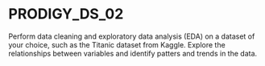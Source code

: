 # PRODIGY_DS_02
Perform data cleaning and exploratory data analysis (EDA) on a dataset of your choice, such as the Titanic dataset from Kaggle. Explore the relationships between variables and identify patters and trends in the data.
